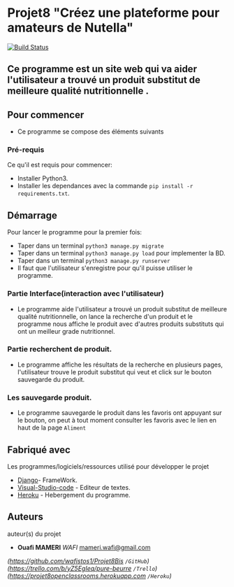 
#
# Projet8 "Créez une plateforme pour amateurs de Nutella"

[![Build Status](https://travis-ci.com/wafistos1/Projet10.svg?branch=master)](https://travis-ci.com/wafistos1/Projet10)

## Ce programme est un site web qui va aider l'utilisateur a trouvé un produit substitut de meilleure qualité nutritionnelle .

## Pour commencer
- Ce programme se compose des éléments suivants

### Pré-requis

Ce qu'il est requis pour commencer:

- Installer Python3. 
- Installer les dependances avec la commande `pip install -r requirements.txt`.

## Démarrage

Pour lancer le programme pour la premier fois:
 
- Taper dans un terminal `python3 manage.py migrate` 
- Taper dans un terminal `python3 manage.py load` pour implementer la BD.
- Taper dans un terminal `python3 manage.py runserver` 
- Il faut que l'utilisateur s'enregistre pour qu'il puisse utiliser le programme.

### Partie Interface(interaction avec l'utilisateur)

- Le programme aide l'utilisateur a trouvé un produit substitut de meilleure qualité nutritionnelle, on lance la recherche d'un produit et le programme nous affiche le produit avec d'autres produits substituts qui ont un meilleur grade nutritionnel.    

### Partie recherchent de produit.

- Le programme affiche les résultats de la recherche en plusieurs pages, l'utilisateur trouve le produit substitut qui veut et click sur le bouton sauvegarde du produit. 

### Les  sauvegarde produit.
- Le programme sauvegarde le produit dans les favoris ont appuyant sur le bouton, on peut à tout moment consulter les favoris avec le lien en haut de la page `Aliment` 


## Fabriqué avec

Les programmes/logiciels/ressources utilisé pour développer le projet


* [Django](https://www.djangoproject.com)- FrameWork.
* [Visual-Studio-code](https://code.visualstudio.com) - Editeur de textes.
* [Heroku](https://www.heroku.com) - Hebergement du programme.



## Auteurs
auteur(s) du projet 
* **Ouafi MAMERI** _WAFI_ [mameri.wafi@gmail.com](https://github.com/wafistos1/Projet8Bis)


_(https://github.com/wafistos1/Projet8Bis ``/GitHub``)_
_(https://trello.com/b/yZ5EgIeq/pure-beurre ``/Trello``)_
_(https://projet8openclassrooms.herokuapp.com ``/Heroku``)_

